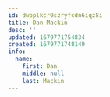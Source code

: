 ```yaml
---
id: dwpplkcr0szryfcdn6iqz8i
title: Dan Mackin
desc: ''
updated: 1679771754834
created: 1679771748149
info:
  name:
    first: Dan
    middle: null
    last: Mackin
---
```

